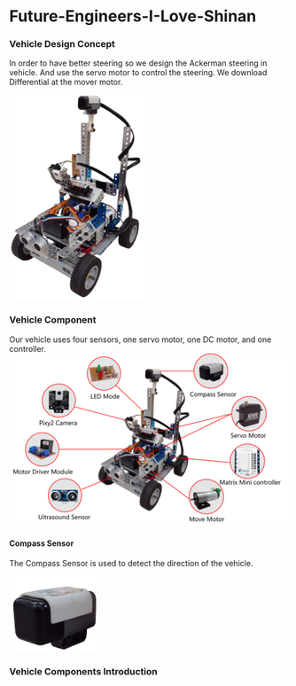 # Future-Engineers-I-Love-Shinan
### Vehicle Design Concept
In order to have better steering so we design the Ackerman steering in vehicle. And use the servo motor to control the steering. We download Differential at the mover motor.

![image](https://github.com/la7655/Future-Engineers-I-Love-Shinan/blob/main/other/picture1.png)
### Vehicle Component
Our vehicle uses four sensors, one servo motor, one DC motor, and one controller.
![image](https://github.com/la7655/Future-Engineers-I-Love-Shinan/blob/main/other/picture2.png)

#### Compass Sensor
The Compass Sensor is used to detect the direction of the vehicle.

![image](https://github.com/la7655/Future-Engineers-I-Love-Shinan/blob/main/other/cmopass%20sensor.png)

### Vehicle Components Introduction

